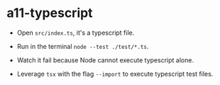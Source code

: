 # a11-typescript

- Open `src/index.ts`, it's a typescript file.

- Run in the terminal `node --test ./test/*.ts`.

- Watch it fail because Node cannot execute typescript alone.

- Leverage `tsx` with the flag `--import` to execute typescript test files.
